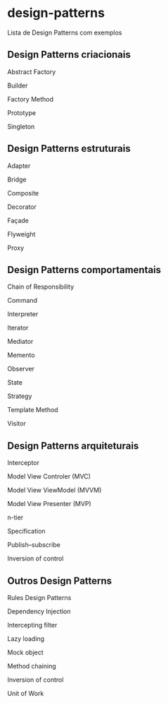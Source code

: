 # design-patterns
Lista de Design Patterns com exemplos

## Design Patterns criacionais

Abstract Factory

Builder

Factory Method

Prototype

Singleton

## Design Patterns estruturais

Adapter

Bridge

Composite

Decorator

Façade

Flyweight

Proxy

## Design Patterns comportamentais

Chain of Responsibility

Command

Interpreter

Iterator

Mediator

Memento

Observer

State

Strategy

Template Method

Visitor

## Design Patterns arquiteturais

Interceptor

Model View Controler (MVC)

Model View ViewModel (MVVM)

Model View Presenter (MVP)

n-tier

Specification

Publish–subscribe

Inversion of control

## Outros Design Patterns

Rules Design Patterns

Dependency Injection

Intercepting filter

Lazy loading

Mock object

Method chaining

Inversion of control

Unit of Work